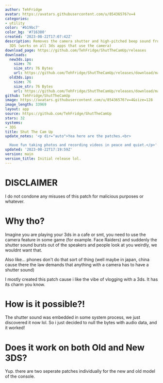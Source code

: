 ```yaml
---
author: TehFridge
avatar: https://avatars.githubusercontent.com/u/85436576?v=4
categories:
- utility
color: '#b19bc7'
color_bg: '#716380'
created: '2023-08-22T17:07:42Z'
description: Removes the camera shutter and high-pitched beep sound from the Nintendo
  3DS (works on all 3ds apps that use the camera)
download_page: https://github.com/TehFridge/ShutTheCamUp/releases
downloads:
  new3ds.ips:
    size: 76
    size_str: 76 Bytes
    url: https://github.com/TehFridge/ShutTheCamUp/releases/download/main/new3ds.ips
  old3ds.ips:
    size: 76
    size_str: 76 Bytes
    url: https://github.com/TehFridge/ShutTheCamUp/releases/download/main/old3ds.ips
github: TehFridge/ShutTheCamUp
image: https://avatars.githubusercontent.com/u/85436576?v=4&size=128
image_length: 33969
layout: app
source: https://github.com/TehFridge/ShutTheCamUp
stars: 32
systems:
- 3DS
title: Shut The Cam Up
update_notes: '<p dir="auto">Yea here are the patches.<br>

  Have fun taking photos and recording videos in peace and quiet.</p>'
updated: '2023-08-22T17:19:59Z'
version: main
version_title: Initial release lol.
---
```

# DISCLAIMER
I do not condone any misuses of this patch for malicious purposes or whatever.

# Why tho?
Imagine you are playing your 3ds in a cafe or smt, you need to use the camera feature in some game (for example. Face Raiders) and suddenly the shutter sound bursts out of the speakers and people look at you weirdly, we wouldnt want that. 

Also like... phones don't do that sort of thing (well maybe in japan, china cause there the law demands that anything with a camera has to have a shutter sound)

I mostly created this patch cause i like the vibe of vlogging with a 3ds. It has its charm you know.

# How is it possible?!
The shutter sound was embedded in some system process, we just discovered it now lol. So i just decided to null the bytes with audio data, and it worked!

# Does it work on both Old and New 3DS?
Yup. there are two seperate patches individually for the new and old model of the console.